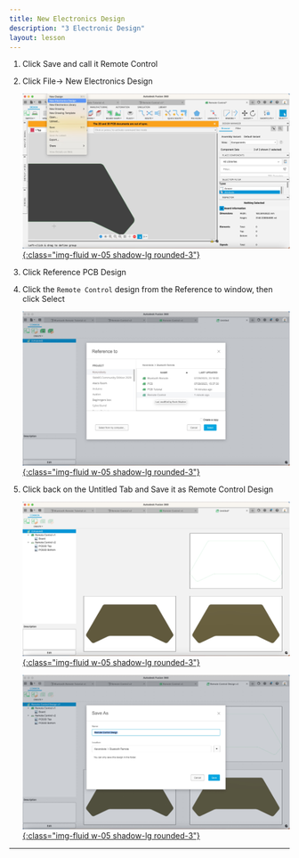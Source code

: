 ```yaml
---
title: New Electronics Design
description: "3 Electronic Design"
layout: lesson
---
```


1. Click Save and call it Remote Control

1. Click File-> New Electronics Design

    [![Outline](assets/pcb15.jpg){:class="img-fluid w-05 shadow-lg rounded-3"}](assets/pcb15.jpg)

1. Click Reference PCB Design

1. Click the `Remote Control` design from the Reference to window, then click Select

    [![Outline](assets/pcb16.jpg){:class="img-fluid w-05 shadow-lg rounded-3"}](assets/pcb16.jpg)

1. Click back on the Untitled Tab and Save it as Remote Control Design

    [![Outline](assets/pcb17.jpg){:class="img-fluid w-05 shadow-lg rounded-3"}](assets/pcb17.jpg)

    [![Outline](assets/pcb18.jpg){:class="img-fluid w-05 shadow-lg rounded-3"}](assets/pcb18.jpg)

---
